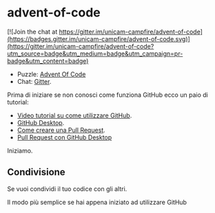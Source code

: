 # advent-of-code

[![Join the chat at https://gitter.im/unicam-campfire/advent-of-code](https://badges.gitter.im/unicam-campfire/advent-of-code.svg)](https://gitter.im/unicam-campfire/advent-of-code?utm_source=badge&utm_medium=badge&utm_campaign=pr-badge&utm_content=badge)

- Puzzle: [Advent Of Code](http://adventofcode.com)
- Chat: [Gitter](https://gitter.im/unicam-campfire/advent-of-code?utm_source=share-link&utm_medium=link&utm_campaign=share-link).

Prima di iniziare se non conosci come funziona GitHub ecco un paio di tutorial:

- [Video tutorial su come utilizzare GitHub](https://www.youtube.com/results?search_query=Github+guide).
- [GitHub Desktop](https://www.youtube.com/results?search_query=github+desktop+tutorial).
- [Come creare una Pull Request](https://www.youtube.com/results?search_query=github+pull+request).
- [Pull Request con GitHub Desktop](https://www.youtube.com/results?search_query=github+desktop+pull+request)

Iniziamo.

## Condivisione

Se vuoi condividi il tuo codice con gli altri.

Il modo più semplice se hai appena iniziato ad utilizzare GitHub  
